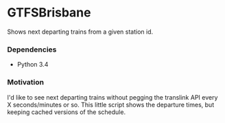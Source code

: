GTFSBrisbane
============

Shows next departing trains from a given station id.

### Dependencies

* Python 3.4

### Motivation

I'd like to see next departing trains without pegging the translink API
every X seconds/minutes or so. This little script shows the departure
times, but keeping cached versions of the schedule.

